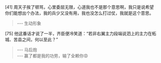 
[41] 周天子挨了顿骂，心里委屈无限，心道我也不是那个意思啊，我只是说希望你们能想出个办法，我的兵少又没有用，我也没怎么打过仗，我就是这个意思。
>--- 生动形象<br>

[75] 他这番话才说了一半，齐臣便冷笑道：“若非右翼主力段端说泗上的主力在柘城、苦县之间，何以至此？”
>--- 马后炮<br>
>--- 赢了都是我的功劳，输了全赖你😡<br>
